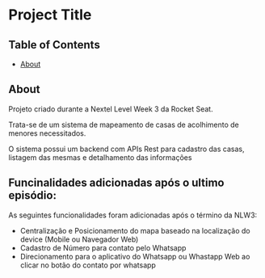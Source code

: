 # Project Title

## Table of Contents

- [About](#about)


## About <a name = "about"></a>

Projeto criado durante a Nextel Level Week 3 da Rocket Seat.

Trata-se de um sistema de mapeamento de casas de acolhimento de menores necessitados.

O sistema possui um backend com APIs Rest para cadastro das casas, listagem das mesmas e detalhamento das informações

## Funcinalidades adicionadas após o ultimo episódio:

As seguintes funcionalidades foram adicionadas após o término da NLW3:

- Centralização e Posicionamento do mapa baseado na localização do device (Mobile ou Navegador Web)
- Cadastro de Número para contato pelo Whatsapp
- Direcionamento para o aplicativo do Whatsapp ou Whastapp Web ao clicar no botão do contato por whatsapp
